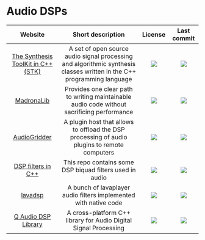 # Audio DSPs
|Website|Short description|License|Last commit|
|:-:|:-:|:-:|:-:|
|[The Synthesis ToolKit in C++ (STK)](https://ccrma.stanford.edu/software/stk/)|A set of open source audio signal processing and algorithmic synthesis classes written in the C++ programming language|![](https://flat.badgen.net/github/license/thestk/stk?label=)|![](https://flat.badgen.net/github/last-commit/thestk/stk?label=)|
|[MadronaLib](https://github.com/madronalabs/madronalib)|Provides one clear path to writing maintainable audio code without sacrificing performance|![](https://flat.badgen.net/github/license/madronalabs/madronalib?label=)|![](https://flat.badgen.net/github/last-commit/madronalabs/madronalib?label=)|
|[AudioGridder](https://github.com/apohl79/audiogridder)|A plugin host that allows to offload the DSP processing of audio plugins to remote computers|![](https://flat.badgen.net/github/license/apohl79/audiogridder?label=)|![](https://flat.badgen.net/github/last-commit/apohl79/audiogridder?label=)|
|[DSP filters in C++](https://github.com/dimtass/DSP-Cpp-filters)|This repo contains some DSP biquad filters used in audio|![](https://flat.badgen.net/github/license/dimtass/DSP-Cpp-filters?label=)|![](https://flat.badgen.net/github/last-commit/dimtass/DSP-Cpp-filters?label=)|
|[lavadsp](https://github.com/natanbc/lavadsp)|A bunch of lavaplayer audio filters implemented with native code|![](https://flat.badgen.net/github/license/natanbc/lavadsp?label=)|![](https://flat.badgen.net/github/last-commit/natanbc/lavadsp?label=)|
|[Q Audio DSP Library](https://cycfi.github.io/q/)|A cross-platform C++ library for Audio Digital Signal Processing|![](https://flat.badgen.net/github/license/cycfi/q?label=)|![](https://flat.badgen.net/github/last-commit/cycfi/q?label=)|
